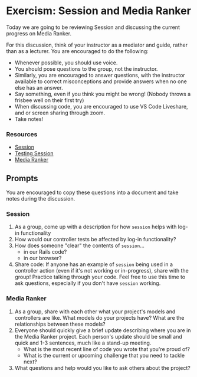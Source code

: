 # Exercism: Session and Media Ranker

Today we are going to be reviewing Session and discussing the current progress on Media Ranker.

For this discussion, think of your instructor as a mediator and guide, rather than as a lecturer. You are encouraged to do the following:

* Whenever possible, you should use voice.
* You should pose questions to the group, not the instructor.
* Similarly, you are encouraged to answer questions, with the instructor available to correct misconceptions and provide answers when no one else has an answer.
* Say something, even if you think you might be wrong! (Nobody throws a frisbee well on their first try)
* When discussing code, you are encouraged to use VS Code Liveshare, and or screen sharing through zoom.
* Take notes!

### Resources

* [Session](https://github.com/Ada-Developers-Academy/textbook-curriculum/blob/master/09-intermediate-rails/session.md)
* [Testing Session](https://github.com/Ada-Developers-Academy/textbook-curriculum/blob/master/09-intermediate-rails/testing-session.md)
* [Media Ranker](https://github.com/Ada-C13/media-ranker)

## Prompts
You are encouraged to copy these questions into a document and take notes during the discussion.

### Session

1. As a group, come up with a description for how `session` helps with log-in functionality
1. How would our controller tests be affected by log-in functionality?
1. How does someone "clear" the contents of `session`...
    - in our Rails code?
    - in our browser?
1. Share code: If anyone has an example of `session` being used in a controller action (even if it's not working or in-progress), share with the group! Practice talking through your code. Feel free to use this time to ask questions, especially if you don't have `session` working.

### Media Ranker

1. As a group, share with each other what your project's models and controllers are like. What models do your projects have? What are the relationships between these models?
1. Everyone should quickly give a brief update describing where you are in the Media Ranker project. Each person's update should be small and quick and 1-3 sentences, much like a stand-up meeting.
    - What is the most recent line of code you wrote that you're proud of?
    - What is the current or upcoming challenge that you need to tackle next?
1. What questions and help would you like to ask others about the project?